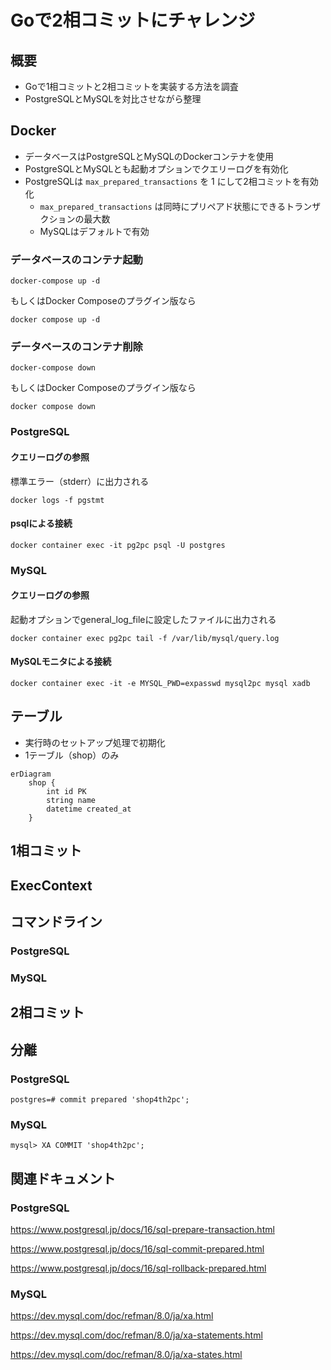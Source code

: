 # Goで2相コミットにチャレンジ

## 概要

- Goで1相コミットと2相コミットを実装する方法を調査
- PostgreSQLとMySQLを対比させながら整理

## Docker

- データベースはPostgreSQLとMySQLのDockerコンテナを使用
- PostgreSQLとMySQLとも起動オプションでクエリーログを有効化
- PostgreSQLは `max_prepared_transactions` を 1 にして2相コミットを有効化
  - `max_prepared_transactions` は同時にプリペアド状態にできるトランザクションの最大数
  - MySQLはデフォルトで有効

### データベースのコンテナ起動

```Shell
docker-compose up -d
```

もしくはDocker Composeのプラグイン版なら

```Shell
docker compose up -d
```

### データベースのコンテナ削除

```Shell
docker-compose down
```

もしくはDocker Composeのプラグイン版なら

```Shell
docker compose down
```

### PostgreSQL

#### クエリーログの参照

標準エラー（stderr）に出力される

```shell
docker logs -f pgstmt
```

#### psqlによる接続

```shell
docker container exec -it pg2pc psql -U postgres
```

### MySQL

#### クエリーログの参照

起動オプションでgeneral_log_fileに設定したファイルに出力される

```shell
docker container exec pg2pc tail -f /var/lib/mysql/query.log
```

#### MySQLモニタによる接続

```shell
docker container exec -it -e MYSQL_PWD=expasswd mysql2pc mysql xadb
```

## テーブル

- 実行時のセットアップ処理で初期化
- 1テーブル（shop）のみ

```mermaid
erDiagram
    shop {
        int id PK
        string name
        datetime created_at
    }
```

## 1相コミット

## ExecContext

## コマンドライン

### PostgreSQL

### MySQL

## 2相コミット

## 分離

### PostgreSQL

```shellsession
postgres=# commit prepared 'shop4th2pc';
```

### MySQL

```shellsession
mysql> XA COMMIT 'shop4th2pc';
```

## 関連ドキュメント

### PostgreSQL

<https://www.postgresql.jp/docs/16/sql-prepare-transaction.html>

<https://www.postgresql.jp/docs/16/sql-commit-prepared.html>

<https://www.postgresql.jp/docs/16/sql-rollback-prepared.html>

### MySQL

<https://dev.mysql.com/doc/refman/8.0/ja/xa.html>

<https://dev.mysql.com/doc/refman/8.0/ja/xa-statements.html>

<https://dev.mysql.com/doc/refman/8.0/ja/xa-states.html>
